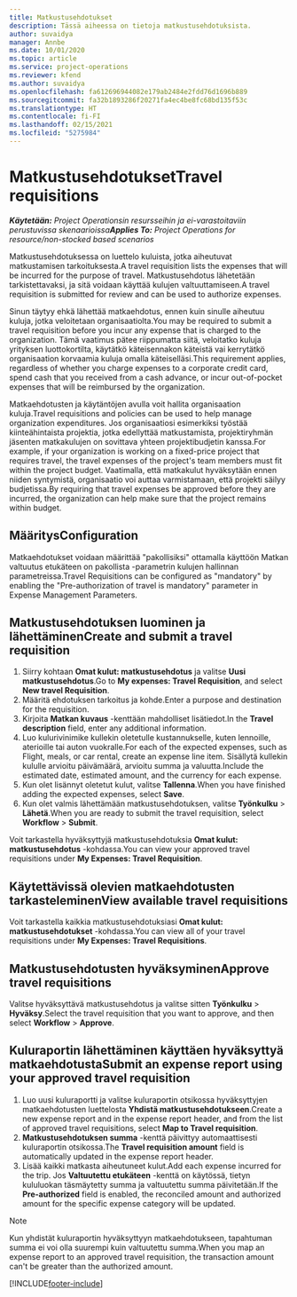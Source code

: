 ```yaml
---
title: Matkustusehdotukset
description: Tässä aiheessa on tietoja matkustusehdotuksista.
author: suvaidya
manager: Annbe
ms.date: 10/01/2020
ms.topic: article
ms.service: project-operations
ms.reviewer: kfend
ms.author: suvaidya
ms.openlocfilehash: fa612696944082e179ab2484e2fdd76d1696b889
ms.sourcegitcommit: fa32b1893286f20271fa4ec4be8fc68bd135f53c
ms.translationtype: HT
ms.contentlocale: fi-FI
ms.lasthandoff: 02/15/2021
ms.locfileid: "5275984"
---
```

# <a name="travel-requisitions"></a><span data-ttu-id="95d4b-103">Matkustusehdotukset</span><span class="sxs-lookup"><span data-stu-id="95d4b-103">Travel requisitions</span></span>

<span data-ttu-id="95d4b-104">_**Käytetään:** Project Operationsin resursseihin ja ei-varastoitaviin perustuvissa skenaarioissa_</span><span class="sxs-lookup"><span data-stu-id="95d4b-104">_**Applies To:** Project Operations for resource/non-stocked based scenarios_</span></span>

<span data-ttu-id="95d4b-105">Matkustusehdotuksessa on luettelo kuluista, jotka aiheutuvat matkustamisen tarkoituksesta.</span><span class="sxs-lookup"><span data-stu-id="95d4b-105">A travel requisition lists the expenses that will be incurred for the purpose of travel.</span></span> <span data-ttu-id="95d4b-106">Matkustusehdotus lähetetään tarkistettavaksi, ja sitä voidaan käyttää kulujen valtuuttamiseen.</span><span class="sxs-lookup"><span data-stu-id="95d4b-106">A travel requisition is submitted for review and can be used to authorize expenses.</span></span>

<span data-ttu-id="95d4b-107">Sinun täytyy ehkä lähettää matkaehdotus, ennen kuin sinulle aiheutuu kuluja, jotka veloitetaan organisaatiolta.</span><span class="sxs-lookup"><span data-stu-id="95d4b-107">You may be required to submit a travel requisition before you incur any expense that is charged to the organization.</span></span> <span data-ttu-id="95d4b-108">Tämä vaatimus pätee riippumatta siitä, veloitatko kuluja yrityksen luottokortilta, käytätkö käteisennakon käteistä vai kerrytätkö organisaation korvaamia kuluja omalla käteiselläsi.</span><span class="sxs-lookup"><span data-stu-id="95d4b-108">This requirement applies, regardless of whether you charge expenses to a corporate credit card, spend cash that you received from a cash advance, or incur out-of-pocket expenses that will be reimbursed by the organization.</span></span>

<span data-ttu-id="95d4b-109">Matkaehdotusten ja käytäntöjen avulla voit hallita organisaation kuluja.</span><span class="sxs-lookup"><span data-stu-id="95d4b-109">Travel requisitions and policies can be used to help manage organization expenditures.</span></span> <span data-ttu-id="95d4b-110">Jos organisaatiosi esimerkiksi työstää kiinteähintaista projektia, jotka edellyttää matkustamista, projektiryhmän jäsenten matkakulujen on sovittava yhteen projektibudjetin kanssa.</span><span class="sxs-lookup"><span data-stu-id="95d4b-110">For example, if your organization is working on a fixed-price project that requires travel, the travel expenses of the project's team members must fit within the project budget.</span></span> <span data-ttu-id="95d4b-111">Vaatimalla, että matkakulut hyväksytään ennen niiden syntymistä, organisaatio voi auttaa varmistamaan, että projekti säilyy budjetissa.</span><span class="sxs-lookup"><span data-stu-id="95d4b-111">By requiring that travel expenses be approved before they are incurred, the organization can help make sure that the project remains within budget.</span></span>

## <a name="configuration"></a><span data-ttu-id="95d4b-112">Määritys</span><span class="sxs-lookup"><span data-stu-id="95d4b-112">Configuration</span></span> 

<span data-ttu-id="95d4b-113">Matkaehdotukset voidaan määrittää "pakollisiksi" ottamalla käyttöön Matkan valtuutus etukäteen on pakollista -parametrin kulujen hallinnan parametreissa.</span><span class="sxs-lookup"><span data-stu-id="95d4b-113">Travel Requisitions can be configured as "mandatory" by enabling the "Pre-authorization of travel is mandatory" parameter in Expense Management Parameters.</span></span> 

## <a name="create-and-submit-a-travel-requisition"></a><span data-ttu-id="95d4b-114">Matkustusehdotuksen luominen ja lähettäminen</span><span class="sxs-lookup"><span data-stu-id="95d4b-114">Create and submit a travel requisition</span></span>

1. <span data-ttu-id="95d4b-115">Siirry kohtaan **Omat kulut: matkustusehdotus** ja valitse **Uusi matkustusehdotus**.</span><span class="sxs-lookup"><span data-stu-id="95d4b-115">Go to **My expenses: Travel Requisition**, and select **New travel Requisition**.</span></span>
2. <span data-ttu-id="95d4b-116">Määritä ehdotuksen tarkoitus ja kohde.</span><span class="sxs-lookup"><span data-stu-id="95d4b-116">Enter a purpose and destination for the requisition.</span></span>
3. <span data-ttu-id="95d4b-117">Kirjoita **Matkan kuvaus** -kenttään mahdolliset lisätiedot.</span><span class="sxs-lookup"><span data-stu-id="95d4b-117">In the  **Travel description** field, enter any additional information.</span></span> 
4. <span data-ttu-id="95d4b-118">Luo kulurivinimike kullekin oletetulle kustannukselle, kuten lennoille, aterioille tai auton vuokralle.</span><span class="sxs-lookup"><span data-stu-id="95d4b-118">For each of the expected expenses, such as Flight, meals, or car rental, create an expense line item.</span></span> <span data-ttu-id="95d4b-119">Sisällytä kullekin kululle arvioitu päivämäärä, arvioitu summa ja valuutta.</span><span class="sxs-lookup"><span data-stu-id="95d4b-119">Include the estimated date, estimated amount, and the currency for each expense.</span></span> 
5. <span data-ttu-id="95d4b-120">Kun olet lisännyt oletetut kulut, valitse **Tallenna**.</span><span class="sxs-lookup"><span data-stu-id="95d4b-120">When you have finished adding the expected expenses, select **Save**.</span></span>
6. <span data-ttu-id="95d4b-121">Kun olet valmis lähettämään matkustusehdotuksen, valitse **Työnkulku** > **Lähetä**.</span><span class="sxs-lookup"><span data-stu-id="95d4b-121">When you are ready to submit the travel requisition, select **Workflow** > **Submit**.</span></span>

<span data-ttu-id="95d4b-122">Voit tarkastella hyväksyttyjä matkustusehdotuksia **Omat kulut: matkustusehdotus** -kohdassa.</span><span class="sxs-lookup"><span data-stu-id="95d4b-122">You can view your approved travel requisitions under **My Expenses: Travel Requisition**.</span></span> 

## <a name="view-available-travel-requisitions"></a><span data-ttu-id="95d4b-123">Käytettävissä olevien matkaehdotusten tarkasteleminen</span><span class="sxs-lookup"><span data-stu-id="95d4b-123">View available travel requisitions</span></span>

<span data-ttu-id="95d4b-124">Voit tarkastella kaikkia matkustusehdotuksiasi **Omat kulut: matkustusehdotukset** -kohdassa.</span><span class="sxs-lookup"><span data-stu-id="95d4b-124">You can view all of your travel requisitions under **My Expenses: Travel Requisitions**.</span></span>

## <a name="approve-travel-requisitions"></a><span data-ttu-id="95d4b-125">Matkustusehdotusten hyväksyminen</span><span class="sxs-lookup"><span data-stu-id="95d4b-125">Approve travel requisitions</span></span>

<span data-ttu-id="95d4b-126">Valitse hyväksyttävä matkustusehdotus ja valitse sitten **Työnkulku** > **Hyväksy**.</span><span class="sxs-lookup"><span data-stu-id="95d4b-126">Select the travel requisition that you want to approve, and then select **Workflow** > **Approve**.</span></span>  

## <a name="submit-an-expense-report-using-your-approved-travel-requisition"></a><span data-ttu-id="95d4b-127">Kuluraportin lähettäminen käyttäen hyväksyttyä matkaehdotusta</span><span class="sxs-lookup"><span data-stu-id="95d4b-127">Submit an expense report using your approved travel requisition</span></span>

1. <span data-ttu-id="95d4b-128">Luo uusi kuluraportti ja valitse kuluraportin otsikossa hyväksyttyjen matkaehdotusten luettelosta **Yhdistä matkustusehdotukseen**.</span><span class="sxs-lookup"><span data-stu-id="95d4b-128">Create a new expense report and in the expense report header, and from the list of approved travel requisitions, select **Map to Travel requisition**.</span></span>
2. <span data-ttu-id="95d4b-129">**Matkustusehdotuksen summa** -kenttä päivittyy automaattisesti kuluraportin otsikossa.</span><span class="sxs-lookup"><span data-stu-id="95d4b-129">The **Travel requisition amount** field is automatically updated in the expense report header.</span></span>
3. <span data-ttu-id="95d4b-130">Lisää kaikki matkasta aiheutuneet kulut.</span><span class="sxs-lookup"><span data-stu-id="95d4b-130">Add each expense incurred for the trip.</span></span> <span data-ttu-id="95d4b-131">Jos **Valtuutettu etukäteen** -kenttä on käytössä, tietyn kululuokan täsmäytetty summa ja valtuutettu summa päivitetään.</span><span class="sxs-lookup"><span data-stu-id="95d4b-131">If the **Pre-authorized** field is enabled, the reconciled amount and authorized amount for the specific expense category will be updated.</span></span>

> [!NOTE]
> <span data-ttu-id="95d4b-132">Kun yhdistät kuluraportin hyväksyttyyn matkaehdotukseen, tapahtuman summa ei voi olla suurempi kuin valtuutettu summa.</span><span class="sxs-lookup"><span data-stu-id="95d4b-132">When you map an expense report to an approved travel requisition, the transaction amount can't be greater than the authorized amount.</span></span> 


[!INCLUDE[footer-include](../includes/footer-banner.md)]